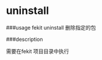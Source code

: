 uninstall
==============

###usage
    fekit uninstall <pkgName>  删除指定的包
    
    
###description

需要在fekit 项目目录中执行
